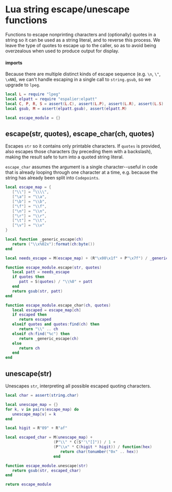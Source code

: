 # Lua string escape/unescape functions

Functions to escape nonprinting characters and (optionally) quotes in a string
so it can be used as a string literal, and to reverse this process.
We leave the type of quotes to escape up to the caller, so as to avoid being
overzealous when used to produce output for display.


#### imports

Because there are multiple distinct kinds of escape sequence
(e.g. ``\n``, ``\"``, ``\xNN``), we can't handle escaping in a single call to
``string.gsub``, so we upgrade to ``lpeg``.

```lua
local L = require "lpeg"
local elpatt = require "espalier:elpatt"
local C, P, R, S = assert(L.C), assert(L.P), assert(L.R), assert(L.S)
local gsub, M = assert(elpatt.gsub), assert(elpatt.M)
```
```lua
local escape_module = {}
```
## escape(str, quotes), escape_char(ch, quotes)

Escapes ``str`` so it contains only printable characters. If ``quotes`` is
provided, also escapes those characters (by preceding them with a backslash),
making the result safe to turn into a quoted string literal.


``escape_char`` assumes the argument is a single character--useful in code that
is already looping through one character at a time, e.g. because the string
has already been split into ``Codepoints``.

```lua
local escape_map = {
   ["\\"] = "\\\\",
   ["\a"] = "\\a",
   ["\b"] = "\\b",
   ["\f"] = "\\f",
   ["\n"] = "\\n",
   ["\r"] = "\\r",
   ["\t"] = "\\t",
   ["\v"] = "\\v"
}

local function _generic_escape(ch)
   return ("\\x%02x"):format(ch:byte())
end

local needs_escape = M(escape_map) + (R"\x00\x1f" + P"\x7f") / _generic_escape

function escape_module.escape(str, quotes)
   local patt = needs_escape
   if quotes then
      patt = S(quotes) / "\\%0" + patt
   end
   return gsub(str, patt)
end

function escape_module.escape_char(ch, quotes)
   local escaped = escape_map[ch]
   if escaped then
      return escaped
   elseif quotes and quotes:find(ch) then
      return "\\" .. ch
   elseif ch:find("%c") then
      return _generic_escape(ch)
   else
      return ch
   end
end
```
## unescape(str)

Unescapes ``str``, interpreting all possible escaped quoting characters.

```lua
local char = assert(string.char)

local unescape_map = {}
for k, v in pairs(escape_map) do
   unescape_map[v] = k
end

local higit = R"09" + R"af"

local escaped_char = M(unescape_map) +
                     (P"\\" * C(S"'\"[]")) / 1 +
                     (P"\\x" * C(higit * higit)) / function(hex)
                        return char(tonumber("0x" .. hex))
                     end

function escape_module.unescape(str)
   return gsub(str, escaped_char)
end
```
```lua
return escape_module
```
